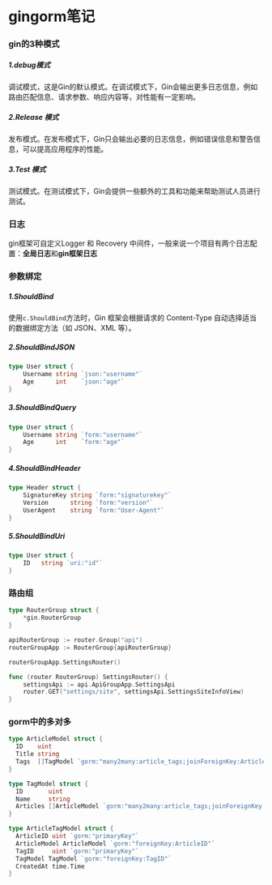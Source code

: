 # gingorm笔记

### gin的3种模式

##### 1.debug模式

调试模式，这是Gin的默认模式。在调试模式下，Gin会输出更多日志信息，例如路由匹配信息、请求参数、响应内容等，对性能有一定影响。

##### 2.**Release 模式**

发布模式。在发布模式下，Gin只会输出必要的日志信息，例如错误信息和警告信息，可以提高应用程序的性能。

##### 3.Test 模式

测试模式。在测试模式下，Gin会提供一些额外的工具和功能来帮助测试人员进行测试。

### 日志

gin框架可自定义Logger 和 Recovery 中间件，一般来说一个项目有两个日志配置：**全局日志**和**gin框架日志**

### 	参数绑定

##### 1.ShouldBind

使用`c.ShouldBind`方法时，Gin 框架会根据请求的 Content-Type 自动选择适当的数据绑定方法（如 JSON、XML 等）。

##### 2.ShouldBindJSON

```go
type User struct {
    Username string `json:"username"`
    Age      int    `json:"age"`
}
```



##### 3.ShouldBindQuery

```go
type User struct {
    Username string `form:"username"`
    Age      int    `form:"age"`
}
```

##### 4.ShouldBindHeader

```go
type Header struct {
	SignatureKey string `form:"signaturekey"`
	Version      string `form:"version"`
	UserAgent    string `form:"User-Agent"`
}
```

##### 5.ShouldBindUri

```go
type User struct {
	ID   string `uri:"id"`
}
```

### 路由组

```go
type RouterGroup struct {
	*gin.RouterGroup
}

apiRouterGroup := router.Group("api")
routerGroupApp := RouterGroup{apiRouterGroup}

routerGroupApp.SettingsRouter()

func (router RouterGroup) SettingsRouter() {
	settingsApi := api.ApiGroupApp.SettingsApi
    router.GET("settings/site", settingsApi.SettingsSiteInfoView)
}
```

### gorm中的多对多

```GO
type ArticleModel struct {
  ID    uint
  Title string
  Tags  []TagModel `gorm:"many2many:article_tags;joinForeignKey:ArticleID;JoinReferences:TagID"`
}

type TagModel struct {
  ID       uint
  Name     string
  Articles []ArticleModel `gorm:"many2many:article_tags;joinForeignKey:TagID;JoinReferences:ArticleID"`
}

type ArticleTagModel struct {
  ArticleID uint `gorm:"primaryKey"`
  ArticleModel ArticleModel `gorm:"foreignKey:ArticleID"`
  TagID     uint `gorm:"primaryKey"`
  TagModel TagModel `gorm:"foreignKey:TagID"`
  CreatedAt time.Time
}
```

